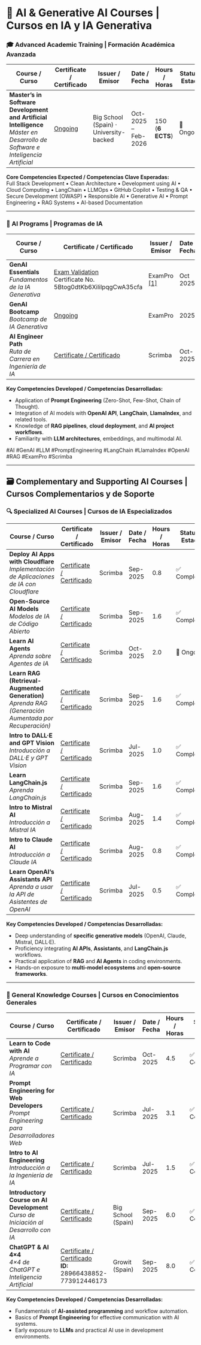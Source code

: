 # 📘 AI & Generative AI Courses | <br> Cursos en IA y IA Generativa  


### 🎓 Advanced Academic Training | Formación Académica Avanzada  

| **Course / Curso** | **Certificate / Certificado** | **Issuer / Emisor** | **Date / Fecha** | **Hours / Horas** | **Status / Estado** |
|-|-|-|-|-|-|
| **Master’s in Software Development and Artificial Intelligence** <br> *Máster en Desarrollo de Software e Inteligencia Artificial* | [Ongoing](https://thebigschool.com/master-desarrollo-con-ia/) | Big School (Spain) · University-backed | Oct-2025 – Feb-2026 | 150 <br> (**6 ECTS**) | 🔄 Ongoing |

**Core Competencies Expected / Competencias Clave Esperadas:**  
Full Stack Development • Clean Architecture • Development using AI • Cloud Computing • LangChain • LLMOps • GitHub Copilot • Testing & QA • Secure Development (OWASP) • Responsible AI • Generative AI • Prompt Engineering • RAG Systems • AI-based Documentation  


---

### 🧩 AI Programs | Programas de IA  

| **Course / Curso** | **Certificate / Certificado** | **Issuer / Emisor** | **Date / Fecha** | **Hours / Horas** | **Status / Estado** |
|-|-|-|-|-|-|
| **GenAI Essentials** <br> *Fundamentos de la IA Generativa* | [Exam Validation](https://app.exampro.co/student/achievements/validate/certificate/5Btog0dtKb6XililpqgCwA35cfa) <br> Certificate No. 5Btog0dtKb6XililpqgCwA35cfa | ExamPro [[1]](https://www.freecodecamp.org/news/learn-generative-ai-in-23-hours/) | Oct 2025 | 23 | ✅ Completed |
| **GenAI Bootcamp** <br> *Bootcamp de IA Generativa* | [Ongoing](https://www.freecodecamp.org/news/free-genai-65-hour-bootcamp/) | ExamPro | 2025 | 65 | 🔄 Ongoing |
| **AI Engineer Path** <br> *Ruta de Carrera en Ingeniería de IA* | [Certificate / Certificado](https://scrimba.com/the-ai-engineer-path-c02v;cert2JbLs3qgBCLdDpt54a21pHamdbYbraqq86X5eJ) | Scrimba | Oct-2025 | 8.2 | 🔄 Ongoing |

**Key Competencies Developed / Competencias Desarrolladas:**  
- Application of **Prompt Engineering** (Zero-Shot, Few-Shot, Chain of Thought).  
- Integration of AI models with **OpenAI API**, **LangChain**, **LlamaIndex**, and related tools.  
- Knowledge of **RAG pipelines**, **cloud deployment**, and **AI project workflows**.  
- Familiarity with **LLM architectures**, embeddings, and multimodal AI.  

#AI #GenAI #LLM #PromptEngineering #LangChain #LlamaIndex #OpenAI #RAG #ExamPro #Scrimba  

---

## 🗃️ Complementary and Supporting AI Courses | Cursos Complementarios y de Soporte  

### 🔍 Specialized AI Courses | Cursos de IA Especializados  

| **Course / Curso** | **Certificate / Certificado** | **Issuer / Emisor** | **Date / Fecha** | **Hours / Horas** | **Status / Estado** |
|-|-|-|-|-|-|
| **Deploy AI Apps with Cloudflare** <br> *Implementación de Aplicaciones de IA con Cloudflare* | [Certificate / Certificado](https://scrimba.com/certificate-cert24zAwPPowRKVbdDvwH5r6b1AJuycZzjdfnRrE) | Scrimba | Sep-2025 | 0.8 | ✅ Completed |
| **Open-Source AI Models** <br> *Modelos de IA de Código Abierto* | [Certificate / Certificado](https://scrimba.com/open-source-ai-models-c0lp0ta5gp;cert2ffentAFN4a2TTipuPiLbDzFCLjhN4ELqAdWXjM6oNaBGq) | Scrimba | Sep-2025 | 1.6 | ✅ Completed |
| **Learn AI Agents** <br> *Aprenda sobre Agentes de IA* | [Certificate / Certificado](https://scrimba.com/learn-ai-agents-c034;cert2JbLs3qgBCLdDpt54a21pHbakHBxsZrfsDqGSa) | Scrimba | Oct-2025 | 2.0 | 🔄 Ongoing |
| **Learn RAG (Retrieval-Augmented Generation)** <br> *Aprenda RAG (Generación Aumentada por Recuperación)* | [Certificate / Certificado](https://scrimba.com/learn-rag-c033;cert2JbLs3qgBCLdDpt54a21pHbaVu15nNZspZRrDr) | Scrimba | Sep-2025 | 1.6 | ✅ Completed |
| **Intro to DALL·E and GPT Vision** <br> *Introducción a DALL·E y GPT Vision* | [Certificate / Certificado](https://scrimba.com/intro-to-dall-e-and-gpt-vision-c036;cert2JbLs3qgBCLdDpt54a21pHbbF3Zj3xSFxZT2X6) | Scrimba | Jul-2025 | 1.0 | ✅ Completed |
| **Learn LangChain.js** <br> *Aprenda LangChain.js* | [Certificate / Certificado](https://scrimba.com/certificate-cert2JbLs3qgBCLdDpt54a21pHam8qAqgCGF2kuai7) | Scrimba | Sep-2025 | 1.6 | ✅ Completed |
| **Intro to Mistral AI** <br> *Introducción a Mistral IA* | [Certificate / Certificado](https://scrimba.com/certificate-cert2JbLs3qgBCLdDpt54a21pHbazfNqxm9Tuu3gFv) | Scrimba | Aug-2025 | 1.4 | ✅ Completed |
| **Intro to Claude AI** <br> *Introducción a Claude IA* | [Certificate / Certificado](https://scrimba.com/certificate-cert2ffentAFN4a2TTipuPiLbBsUUCqw3mEQ9tSMeMjJP7cZJ5) | Scrimba | Aug-2025 | 0.8 | ✅ Completed |
| **Learn OpenAI’s Assistants API** <br> *Aprenda a usar la API de Asistentes de OpenAI* | [Certificate / Certificado](https://scrimba.com/certificate-cert2JbLs3qgBCLdDpt54a21pHbZkkSSWnhVgZ15R2) | Scrimba | Jul-2025 | 0.5 | ✅ Completed |

**Key Competencies Developed / Competencias Desarrolladas:**  
- Deep understanding of **specific generative models** (OpenAI, Claude, Mistral, DALL·E).  
- Proficiency integrating **AI APIs**, **Assistants**, and **LangChain.js** workflows.  
- Practical application of **RAG** and **AI Agents** in coding environments.  
- Hands-on exposure to **multi-model ecosystems** and **open-source frameworks**.  

---

### 🧩 General Knowledge Courses | Cursos en Conocimientos Generales  

| **Course / Curso** | **Certificate / Certificado** | **Issuer / Emisor** | **Date / Fecha** | **Hours / Horas** | **Status / Estado** |
|-|-|-|-|-|-|
| **Learn to Code with AI** <br> *Aprende a Programar con IA* | [Certificate / Certificado](https://scrimba.com/learn-to-code-with-ai-c02m;cert2JbLs3qgBCLdDpt54a21pHajQ9rg3qEgi5EmYL) | Scrimba | Oct-2025 | 4.5 | ✅ Completed |
| **Prompt Engineering for Web Developers** <br> *Prompt Engineering para Desarrolladores Web* | [Certificate / Certificado](https://scrimba.com/certificate-cert2JbLs3qgBCLdDpt54a21pHajtvESEDpGoQUno7) | Scrimba | Jul-2025 | 3.1 | ✅ Completed |
| **Intro to AI Engineering** <br> *Introducción a la Ingeniería de IA* | [Certificate / Certificado](https://scrimba.com/certificate-cert2JbLs3qgBCLdDpt54a21pHbaFWpChBH5mtE6EQ) | Scrimba | Jul-2025 | 1.5 | ✅ Completed |
| **Introductory Course on AI Development** <br> *Curso de Iniciación al Desarrollo con IA* | [Certificate / Certificado](https://drive.google.com/file/d/1Lamlnv9JKRBuxvieCJ3m2dMEFqtZPtm6/view) | Big School (Spain) | Sep-2025 | 6.0 | ✅ Completed |
| **ChatGPT & AI 4×4** <br> *4×4 de ChatGPT e Inteligencia Artificial* | [Certificate / Certificado](https://certificate.growitschool.com/28966438852-773912446173?utm_campaign=143707347-Taller-ChatGPT-ed15-sep25&utm_medium=email&_hsenc=p2ANqtz-93-Jkgt53tdzrGOyz8GwW4hmmYz5RLupLWUpK_9QwvojnCOfi10J5SyUq2xLGf6b6mewdk1yLHcEXsXwng9wowStCTOw&_hsmi=117412047&utm_content=117412047&utm_source=hs_automation) <br> **ID:** 28966438852-773912446173 | Growit (Spain) | Sep-2025 | 8.0 | ✅ Completed |

**Key Competencies Developed / Competencias Desarrolladas:**  
- Fundamentals of **AI-assisted programming** and workflow automation.  
- Basics of **Prompt Engineering** for effective communication with AI systems.  
- Early exposure to **LLMs** and practical AI use in development environments.  
 


